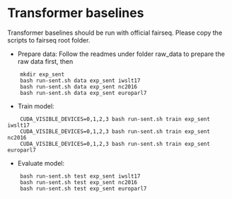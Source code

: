 # Transformer baselines

Transformer baselines should be run with official fairseq. Please copy the scripts to fairseq root folder.

* Prepare data: 
Follow the readmes under folder raw_data to prepare the raw data first, then
```
    mkdir exp_sent
	bash run-sent.sh data exp_sent iwslt17
	bash run-sent.sh data exp_sent nc2016
	bash run-sent.sh data exp_sent europarl7
```

* Train model:
```
    CUDA_VISIBLE_DEVICES=0,1,2,3 bash run-sent.sh train exp_sent iwslt17
	CUDA_VISIBLE_DEVICES=0,1,2,3 bash run-sent.sh train exp_sent nc2016
	CUDA_VISIBLE_DEVICES=0,1,2,3 bash run-sent.sh train exp_sent europarl7
```

* Evaluate model:
```
    bash run-sent.sh test exp_sent iwslt17
	bash run-sent.sh test exp_sent nc2016
	bash run-sent.sh test exp_sent europarl7
```


